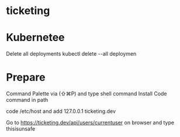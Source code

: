 # ticketing

# Kubernetee
Delete all deployments
kubectl delete --all deploymen

# Prepare
Command Palette via (⇧⌘P) and type shell command
Install Code command in path

code /etc/host and add 127.0.0.1 ticketing.dev

Go to https://ticketing.dev/api/users/currentuser on browser and type thisisunsafe